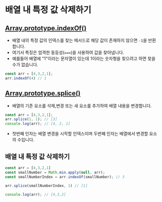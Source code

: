 # 배열 내 특정 값 삭제하기

## [Array.prototype.indexOf()](https://developer.mozilla.org/ko/docs/Web/JavaScript/Reference/Global_Objects/Array/indexOf)

- 배열 내의 특정 값의 인덱스를 찾는 메서드로 해당 값이 존재하지 않으면 `-1`을 반환합니다.
- 여기서 특징은 엄격한 동등성(`===`)을 사용하여 값을 찾아냅니다.
- 예를들어 배열에 "1"이라는 문자열이 있는데 1이라는 숫자형을 찾으려고 하면 찾을수가 없습니다.

```jsx
const arr = [4,3,2,1];
arr.indexOf(4) // 1
```

## [Array.prototype.splice()](https://developer.mozilla.org/ko/docs/Web/JavaScript/Reference/Global_Objects/Array/splice)

- 배열의 기존 요소를 삭제,변경 또는 새 요소를 추가하여 배열 내용을 변경합니다.

```jsx
const arr = [4,3,2,1];
arr.splice(1, 1); // [3]
console.log(arr); // [4, 2, 1]
```

- 첫번째 인자는 배열 변경을 시작할 인덱스이며 두번째 인자는 배열에서 변경할 요소의 수입니다.

## 배열 내 특정 값 삭제하기

```jsx
const arr = [4,3,2,1]
const smallNumber = Math.min.apply(null, arr);
const smallNumberIndex = arr.indexOf(smallNumber); // 3

arr.splice(smallNumberIndex, 1) // [1]

console.log(arr); // [4,3,2]
```
